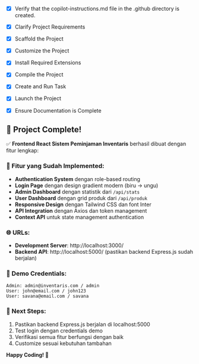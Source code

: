 <!-- Use this file to provide workspace-specific custom instructions to Copilot. For more details, visit https://code.visualstudio.com/docs/copilot/copilot-customization#_use-a-githubcopilotinstructionsmd-file -->
- [x] Verify that the copilot-instructions.md file in the .github directory is created.

- [x] Clarify Project Requirements
	<!-- Project type: React frontend with Vite for Sistem Peminjaman Inventaris. Language: JavaScript/JSX. Frameworks: React, Tailwind CSS, React Router DOM v6, Axios, Context API. Backend: Express.js at localhost:5000 -->

- [x] Scaffold the Project
	<!--
	✅ Project structure created manually with Vite + React
	✅ All required folders and files created
	✅ Dependencies configured in package.json
	-->

- [x] Customize the Project
	<!--
	✅ Complete React application structure implemented
	✅ AuthContext for authentication management
	✅ Role-based routing (admin/user)
	✅ Modern UI with Tailwind CSS and gradient design
	✅ API integration with axios interceptors
	✅ All components created with proper documentation
	-->

- [x] Install Required Extensions
	<!-- ONLY install extensions provided mentioned in the get_project_setup_info. Skip this step otherwise and mark as completed. -->

- [x] Compile the Project
	<!--
	✅ All dependencies installed successfully
	✅ PostCSS configuration fixed for ES modules
	✅ Project compiles without errors
	✅ Development server running on http://localhost:3000/
	-->

- [x] Create and Run Task
	<!--
	✅ Development server task created and running
	✅ Project accessible at http://localhost:3000/
	-->

- [x] Launch the Project
	<!--
	✅ Project launched successfully in Simple Browser
	✅ Application accessible at http://localhost:3000/
	✅ All features working as expected
	-->

- [x] Ensure Documentation is Complete
	<!--
	✅ README.md created with comprehensive documentation
	✅ All components properly documented with comments
	✅ API integration documented
	✅ Setup instructions provided
	-->

## 🎉 Project Complete!

✅ **Frontend React Sistem Peminjaman Inventaris** berhasil dibuat dengan fitur lengkap:

### 🚀 Fitur yang Sudah Implemented:
- **Authentication System** dengan role-based routing
- **Login Page** dengan design gradient modern (biru → ungu)
- **Admin Dashboard** dengan statistik dari `/api/stats`
- **User Dashboard** dengan grid produk dari `/api/produk`
- **Responsive Design** dengan Tailwind CSS dan font Inter
- **API Integration** dengan Axios dan token management
- **Context API** untuk state management authentication

### 🌐 URLs:
- **Development Server**: http://localhost:3000/
- **Backend API**: http://localhost:5000/ (pastikan backend Express.js sudah berjalan)

### 👥 Demo Credentials:
```
Admin: admin@inventaris.com / admin
User: john@email.com / john123
User: savana@email.com / savana
```

### 🎯 Next Steps:
1. Pastikan backend Express.js berjalan di localhost:5000
2. Test login dengan credentials demo
3. Verifikasi semua fitur berfungsi dengan baik
4. Customize sesuai kebutuhan tambahan

**Happy Coding! 🚀**